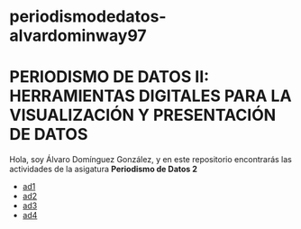 # periodismodedatos-alvardominway97
# PERIODISMO DE DATOS II: HERRAMIENTAS DIGITALES PARA LA VISUALIZACIÓN Y PRESENTACIÓN DE DATOS 
Hola, soy Álvaro Domínguez González, y en este repositorio encontrarás las actividades de la asigatura **Periodismo de Datos 2** 
- [ad1](https://github.com/alvardominway97/periodismodedatos-alvardominway97/ad1.html)
- [ad2](https://github.com/nebrijas/periodismodedatos-alvardominway97/ad2.html)
- [ad3](https://github.com/nebrijas/periodismodedatos-alvardominway97/api-covid19-pandas.html) 
- [ad4]() 
